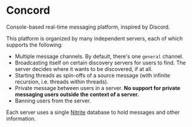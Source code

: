 # Concord
Console-based real-time messaging platform, inspired by Discord.

This platform is organized by many independent servers, each of which supports the following:
- Multiple message channels. By default, there's one `general` channel.
- Broadcasting itself on certain discovery servers for users to find. The server decides where it wants to be discovered, if at all.
- Starting threads as spin-offs of a source message (with infinite recursion, i.e. threads within threads).
- Private message between users in a server. **No support for private messaging users outside the context of a server.**
- Banning users from the server.

Each server uses a single [Nitrite](https://www.dizitart.org/nitrite-database/#what-is-nitrite) database to hold messages and other information.
